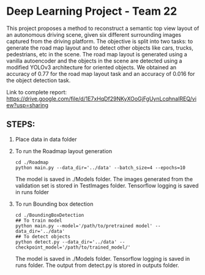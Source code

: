 # Deep Learning Project - Team 22

This  project  proposes  a  method  to  reconstruct a  semantic  top  view  layout  of  an  autonomous driving  scene,  given  six  different  surrounding images captured from the driving platform. The objective is split into two tasks: to generate the road map layout and to detect other objects like  cars,  trucks,  pedestrians,  etc  in  the  scene. The road map layout is generated using a vanilla autoencoder  and  the  objects  in  the  scene  are detected using a modified YOLOv3 architecture for oriented objects. We obtained an accuracy of 0.77 for the road map layout task and an accuracy of 0.016 for the object detection task.

Link to complete report: https://drive.google.com/file/d/1E7xHqDf29NKyXOoGjFgUynLcqhnaIREQ/view?usp=sharing


## STEPS:
1. Place data in data folder
2. To run the Roadmap layout generation
    ```
    cd ./Roadmap
    python main.py --data_dir='../data' --batch_size=4 --epochs=10 
    ```
   The model is saved in ./Models folder. The images generated from the validation set is stored in TestImages folder. Tensorflow logging is saved in runs folder
    
3. To run Bounding box detection
   ``` 
   cd ./BoundingBoxDetection 
   ## To train model
   python main.py --model='/path/to/pretrained model' --data_dir='../data' 
   ## To detect objects
   python detect.py --data_dir='../data' --checkpoint_model='/path/to/trained_model/'
   ```
   The model is saved in ./Models folder. Tensorflow logging is saved in runs folder. The output from detect.py is stored in outputs folder.
